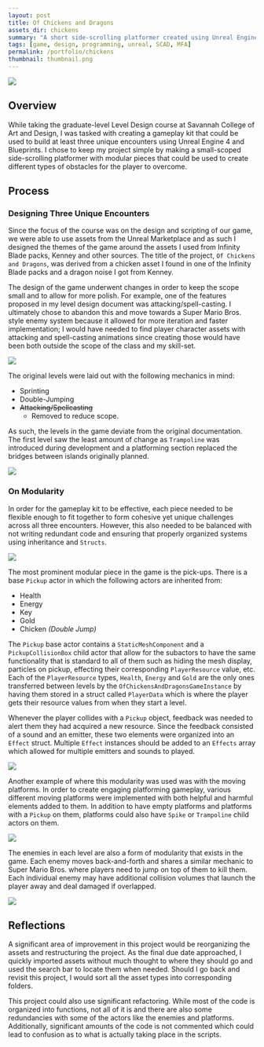 ```yaml
---
layout: post
title: Of Chickens and Dragons
assets_dir: chickens
summary: "A short side-scrolling platformer created using Unreal Engine 4 and Blueprints."
tags: [game, design, programming, unreal, SCAD, MFA]
permalink: /portfolio/chickens
thumbnail: thumbnail.png
---
```


<a href="/assets/chickens/jump.png" target="_blank">![](/assets/chickens/jump.png)</a>

## Overview

While taking the graduate-level Level Design course at Savannah College of Art and Design, I was tasked with creating a gameplay kit that could be used to build at least three unique encounters using Unreal Engine 4 and Blueprints. I chose to keep my project simple by making a small-scoped side-scrolling platformer with modular pieces that could be used to create different types of obstacles for the player to overcome.

## Process

### Designing Three Unique Encounters

Since the focus of the course was on the design and scripting of our game, we were able to use assets from the Unreal Marketplace and as such I designed the themes of the game around the assets I used from Infinity Blade packs, Kenney and other sources. The title of the project, `Of Chickens and Dragons`, was derived from a chicken asset I found in one of the Infinity Blade packs and a dragon noise I got from Kenney.

The design of the game underwent changes in order to keep the scope small and to allow for more polish. For example, one of the features proposed in my level design document was attacking/spell-casting. I ultimately chose to abandon this and move towards a Super Mario Bros. style enemy system because it allowed for more iteration and faster implementation; I would have needed to find player character assets with attacking and spell-casting animations since creating those would have been both outside the scope of the class and my skill-set.

<a href="/assets/chickens/DDucharme_P2_font1024_3.png" target="_blank">![](/assets/chickens/DDucharme_P2_font1024_3.png)</a>

The original levels were laid out with the following mechanics in mind:

- Sprinting
- Double-Jumping
- ~~Attacking/Spellcasting~~
  - Removed to reduce scope.

As such, the levels in the game deviate from the original documentation. The first level saw the least amount of change as `Trampoline` was introduced during development and a platforming section replaced the bridges between islands originally planned.

<a href="/assets/chickens/DDucharme_P2_font1024_5.png" target="_blank">![](/assets/chickens/DDucharme_P2_font1024_5.png)</a>

### On Modularity

In order for the gameplay kit to be effective, each piece needed to be flexible enough to fit together to form cohesive yet unique challenges across all three encounters. However, this also needed to be balanced with not writing redundant code and ensuring that properly organized systems using inheritance and `Structs`.

<a href="/assets/chickens/SwampEditor.png" target="_blank">![](/assets/chickens/SwampEditor.png)</a>

The most prominent modular piece in the game is the pick-ups. There is a base `Pickup` actor in which the following actors are inherited from:

- Health
- Energy
- Key
- Gold
- Chicken *(Double Jump)*
  
The `Pickup` base actor contains a `StaticMeshComponent` and a `PickupCollisionBox` child actor that allow for the subactors to have the same functionality that is standard to all of them such as hiding the mesh display, particles on pickup, effecting their corresponding `PlayerResource` value, etc. Each of the `PlayerResource` types, `Health`, `Energy` and `Gold` are the only ones transferred between levels by the `OfChickensAndDragonsGameInstance` by having them stored in a struct called `PlayerData` which is where the player gets their resource values from when they start a level.

Whenever the player collides with a `Pickup` object, feedback was needed to alert them they had acquired a new resource. Since the feedback consisted of a sound and an emitter, these two elements were organized into an `Effect` struct. Multiple `Effect` instances should be added to an `Effects` array which allowed for multiple emitters and sounds to played.

<a href="/assets/chickens/PickupEffects.png" target="_blank">![](/assets/chickens/PickupEffects.png)</a>

Another example of where this modularity was used was with the moving platforms. In order to create engaging platforming gameplay, various different moving platforms were implemented with both helpful and harmful elements added to them. In addition to have empty platforms and platforms with a `Pickup` on them, platforms could also have `Spike` or `Trampoline` child actors on them.

<a href="/assets/chickens/Trampoline.png" target="_blank">![](/assets/chickens/Trampoline.png)</a>

The enemies in each level are also a form of modularity that exists in the game. Each enemy moves back-and-forth and shares a similar mechanic to Super Mario Bros. where players need to jump on top of them to kill them. Each individual enemy may have additional collision volumes that launch the player away and deal damaged if overlapped.

<a href="/assets/chickens/BearDeath.png" target="_blank">![](/assets/chickens/BearDeath.png)</a>

## Reflections

A significant area of improvement in this project would be reorganizing the assets and restructuring the project. As the final due date approached, I quickly imported assets without much thought to where they should go and used the search bar to locate them when needed. Should I go back and revisit this project, I would sort all the asset types into corresponding folders.

This project could also use significant refactoring. While most of the code is organized into functions, not all of it is and there are also some redundancies with some of the actors like the enemies and platforms. Additionally, significant amounts of the code is not commented which could lead to confusion as to what is actually taking place in the scripts.